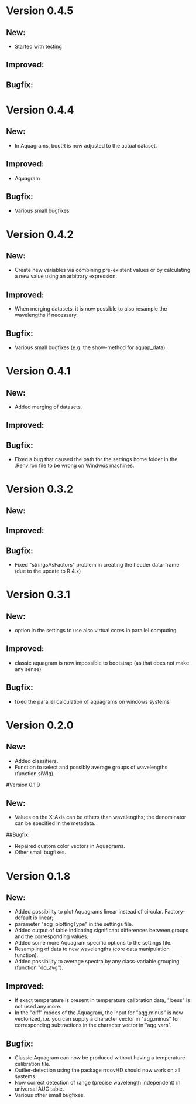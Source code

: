 # Version 0.4.5
## New:
* Started with testing

## Improved:

## Bugfix:




# Version 0.4.4
## New:
* In Aquagrams, bootR is now adjusted to the actual dataset.

## Improved: 
* Aquagram	

## Bugfix:
* Various small bugfixes



# Version 0.4.2
## New:
* Create new variables via combining pre-existent values or by calculating a new value using an arbitrary expression.

## Improved: 
* When merging datasets, it is now possible to also resample the wavelengths if necessary.	

## Bugfix:
* Various small bugfixes (e.g. the show-method for aquap_data)



# Version 0.4.1
## New:
* Added merging of datasets.	

## Improved:

## Bugfix:
* Fixed a bug that caused the path for the settings home folder in the .Renviron file to be wrong on Windwos machines.
	



# Version 0.3.2
## New:
	
## Improved:
	
## Bugfix:
* Fixed "stringsAsFactors" problem in creating the header data-frame (due to the update to R 4.x)
	



# Version 0.3.1
## New:
* option in the settings to use also virtual cores in parallel computing
	
## Improved:
* classic aquagram is now impossible to bootstrap (as that does not make any sense)
	
## Bugfix:
* fixed the parallel calculation of aquagrams on windows systems




# Version 0.2.0
## New:
* Added classifiers.
* Function to select and possibly average groups of wavelengths (function siWlg).




#Version 0.1.9
## New:
* Values on the X-Axis can be others than wavelengths; the denominator can be specified in the metadata.
	
##Bugfix:
* Repaired custom color vectors in Aquagrams.
* Other small bugfixes.



# Version 0.1.8
## New:	
* Added possibility to plot Aquagrams linear instead of circular. Factory-default is linear; 
* parameter "aqg_plottingType" in the settings file.
* Added output of table indicating significant differences between groups and the corresponding values.
* Added some more Aquagram specific options to the settings file.
* Resampling of data to new wavelengths (core data manipulation function).
* Added possibility to average spectra by any class-variable grouping (function "do_avg").
	
## Improved:
* If exact temperature is present in temperature calibration data, "loess" is not used any more.
* In the "diff" modes of the Aquagram, the input for "aqg.minus" is now vectorized, i.e. you can supply 
a character vector in "aqg.minus" for corresponding subtractions in the character vector in "aqg.vars".
		
## Bugfix:
* Classic Aquagram can now be produced without having a temperature calibration file.
* Outlier-detection using the package rrcovHD should now work on all systems.
* Now correct detection of range (precise wavelength independent) in universal AUC table.
* Various other small bugfixes.
